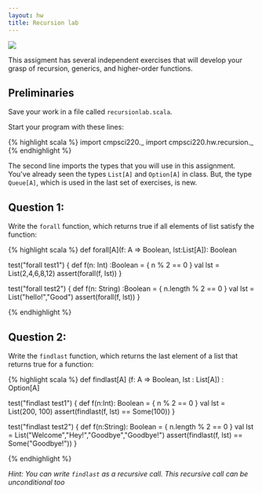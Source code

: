 ```yaml
---
layout: hw
title: Recursion lab
---
```


<a href="http://xkcd.com/244/">
<img src="http://imgs.xkcd.com/comics/tabletop_roleplaying.png">
</a>

This assigment has several independent exercises that will develop your
grasp of recursion, generics, and higher-order functions.


## Preliminaries

Save your work in a file called `recursionlab.scala`.

Start your program with these lines:

{% highlight scala %}
import cmpsci220._
import cmpsci220.hw.recursion._
{% endhighlight %}

The second line imports the types that you will use in this assignment. You've
already seen the types `List[A]` and `Option[A]` in class. But,
the type `Queue[A]`, which is used in the last set of exercises, is new.

## Question 1:

Write the `forall` function, which returns true if all elements of list satisfy the function:

{% highlight scala %}
def forall[A](f: A => Boolean, lst:List[A]): Boolean

test("forall test1") {
  def f(n: Int) :Boolean = {
    n % 2 == 0
  }
  val lst = List(2,4,6,8,12)
  assert(forall(f, lst))
}

test("forall test2") {
  def f(n: String) :Boolean = {
    n.length % 2 == 0
  }
  val lst = List("hello!","Good")
  assert(forall(f, lst))
}

{% endhighlight %}

## Question 2:
Write the `findlast` function, which returns the last element of a list that returns true for a function:

{% highlight scala %}
def findlast[A] (f: A => Boolean, lst : List[A]) : Option[A]

test("findlast test1") {
  def f(n:Int): Boolean = {
    n % 2 == 0
  }
  val lst = List(200, 100)
  assert(findlast(f, lst) == Some(100))
}

test("findlast test2") {
  def f(n:String): Boolean = {
    n.length % 2 == 0
  }
  val lst = List("Welcome","Hey!","Goodbye","Goodbye!")
  assert(findlast(f, lst) == Some("Goodbye!"))
}

{% endhighlight %}

*Hint: You can write `findlast` as a recursive call. This recursive call can be unconditional too*

[cmpsci220.hw.recursion]: ../../lib/api/#hw.recursion.package
